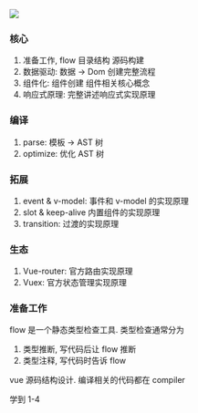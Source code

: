 ![](https://i.loli.net/2019/12/13/Ho5bIAyUklwhiaC.png)

### 核心

1. 准备工作, flow 目录结构 源码构建
2. 数据驱动: 数据 -> Dom 创建完整流程
3. 组件化: 组件创建 组件相关核心概念
4. 响应式原理: 完整讲述响应式实现原理

### 编译

1. parse: 模板 -> AST 树
2. optimize: 优化 AST 树

### 拓展

1. event & v-model: 事件和 v-model 的实现原理
2. slot & keep-alive 内置组件的实现原理
3. transition: 过渡的实现原理

### 生态

1. Vue-router: 官方路由实现原理
2. Vuex: 官方状态管理实现原理

### 准备工作

flow 是一个静态类型检查工具.
类型检查通常分为

1. 类型推断, 写代码后让 flow 推断
2. 类型注释, 写代码时告诉 flow

vue 源码结构设计.
编译相关的代码都在 compiler

学到 1-4
